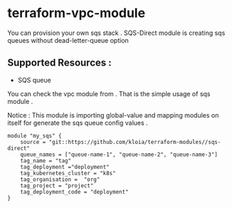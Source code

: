 # terraform-vpc-module

You can provision your own sqs stack . SQS-Direct module is creating sqs queues without dead-letter-queue option

## Supported Resources : 
* SQS queue

You can check the vpc module from <a href="/main.tf"></a> . That is the simple usage of sqs module .

Notice : This module is importing global-value and mapping modules on itself for generate the sqs queue config values . 


```
module "my_sqs" {
    source = "git::https://github.com/kloia/terraform-modules//sqs-direct"
    queue_names = ["queue-name-1", "queue-name-2", "queue-name-3"]
    tag_name = "tag"
    tag_deployment ="deployment"
    tag_kubernetes_cluster = "k8s"
    tag_organisation =  "org"
    tag_project = "project"
    tag_deployment_code = "deployment"
}
```